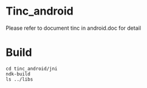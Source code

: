 # Tinc_android
Please refer to document tinc in android.doc for detail

# Build

```
cd tinc_android/jni
ndk-build
ls ../libs
```
